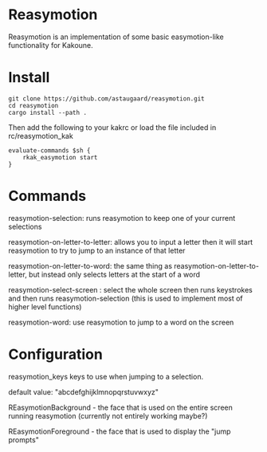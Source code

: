 # Reasymotion
Reasymotion is an implementation of some basic easymotion-like functionality for Kakoune.

# Install
```
git clone https://github.com/astaugaard/reasymotion.git
cd reasymotion
cargo install --path .
```

Then add the following to your kakrc or load the file included in rc/reasymotion_kak
```
evaluate-commands $sh {
    rkak_easymotion start
}
```

# Commands
reasymotion-selection: runs reasymotion to keep one of your current selections 

reasymotion-on-letter-to-letter: allows you to input a letter then it will start reasymotion to try to jump to an instance of that letter

reasymotion-on-letter-to-word: the same thing as reasymotion-on-letter-to-letter, but instead only selects letters at the start of a word

reasymotion-select-screen <keystrokes>: select the whole screen then runs keystrokes and then runs reasymotion-selection (this is used to implement most of higher level functions)

reasymotion-word: use reasymotion to jump to a word on the screen

# Configuration

reasymotion_keys keys to use when jumping to a selection.

default value: "abcdefghijklmnopqrstuvwxyz"


REasymotionBackground - the face that is used on the entire screen running reasymotion (currently not entirely working maybe?)


REasymotionForeground - the face that is used to display the "jump prompts"
